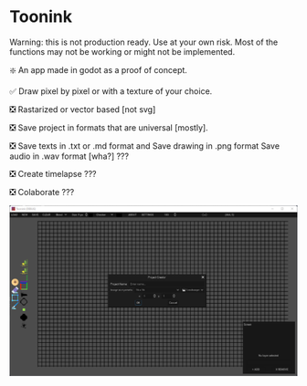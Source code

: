 # Toonink
 Warning: this is not production ready. Use at your own risk. Most of the functions may not be working or might not be implemented.
 

 ❇️ An app made in godot as a proof of concept.

 ✅ Draw pixel by pixel or with a texture of your choice.

 ❎ Rastarized or vector based [not svg]

 ❎ Save project in formats that are universal [mostly].

 ❎ Save texts in .txt or .md format and Save drawing in .png format Save audio in .wav format [wha?] ???

 ❎ Create timelapse ???

 ❎ Colaborate ???


 ![Alt text](./TooninkPic.png?raw=true "Picture")
